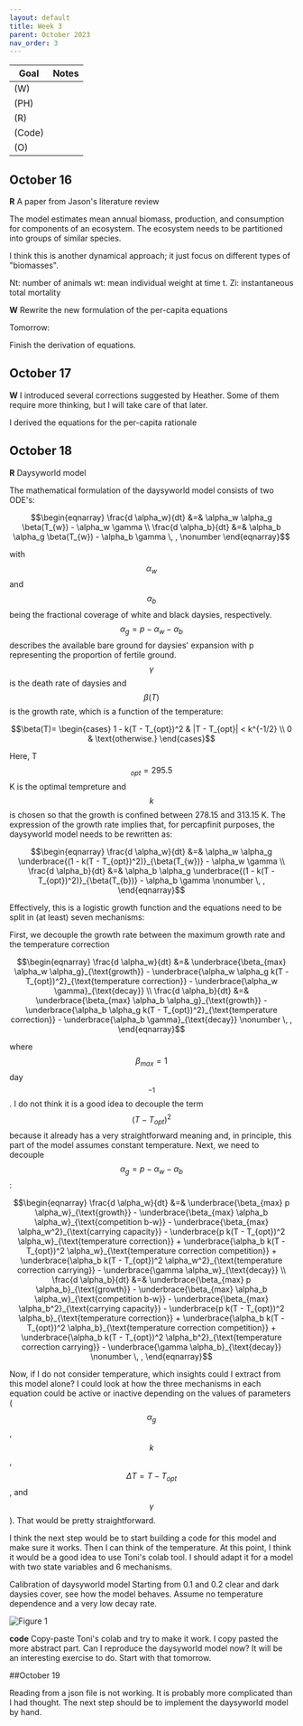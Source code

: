 ```yaml
---
layout: default
title: Week 3
parent: October 2023
nav_order: 3                                                                     
---
```



| Goal | Notes |
| ----------- | ----------- |
|(W)| |
|(PH)| |
|(R)| |
|(Code)| |
|(O)| |


## October 16

**R** A paper from Jason's literature review

The model estimates mean annual biomass, production, and consumption for components of an ecosystem.
The ecosystem needs to be partitioned into groups of similar species.

I think this is another dynamical approach; it just focus on different types of "biomasses".

Nt: number of animals
wt: mean individual weight at time t.
Zi: instantaneous total mortality

**W** Rewrite the new formulation of the per-capita equations

Tomorrow:

Finish the derivation of equations.


## October 17

**W**
I introduced several corrections suggested by Heather. Some of them require more thinking, but I will take care of that later.

I derived the equations for the per-capita rationale


## October 18

**R** Daysyworld model

The mathematical formulation of the daysyworld model consists of two ODE's:

$$\begin{eqnarray}
\frac{d \alpha_w}{dt} &=& \alpha_w \alpha_g \beta(T_{w}) - \alpha_w \gamma \\
\frac{d \alpha_b}{dt} &=& \alpha_b \alpha_g \beta(T_{w}) - \alpha_b \gamma \, , \nonumber
\end{eqnarray}$$

with $$\alpha_w$$ and $$\alpha_b$$ being the fractional coverage of white and black daysies, respectively. $$\alpha_g = p -\alpha_w - \alpha_b$$ describes the available bare ground for daysies' expansion with p representing the proportion of fertile ground.
$$\gamma$$ is the death rate of daysies and $$\beta(T)$$ is the growth rate, which is a function of the temperature:

$$\beta(T)= \begin{cases}
      1 - k(T - T_{opt})^2 & |T - T_{opt}| < k^{-1/2} \\
      0 & \text{otherwise.} 
   \end{cases}$$

Here, T$$_{opt}=295.5$$ K is the optimal tempreture and $$k$$ is chosen so that the growth is confined between 278.15 and 313.15 K. The expression of the growth rate implies that, for percapfinit purposes, the daysyworld model needs to be rewritten as:

$$\begin{eqnarray}
\frac{d \alpha_w}{dt} &=& \alpha_w \alpha_g \underbrace{(1 - k(T - T_{opt})^2)}_{\beta(T_{w})} - \alpha_w \gamma \\
\frac{d \alpha_b}{dt} &=& \alpha_b \alpha_g \underbrace{(1 - k(T - T_{opt})^2)}_{\beta(T_{b})} - \alpha_b \gamma \nonumber \, ,
\end{eqnarray}$$

Effectively, this is a logistic growth function and the equations need to be split in (at least) seven mechanisms:

First, we decouple the growth rate between the maximum growth rate and the temperature correction

$$\begin{eqnarray}
\frac{d \alpha_w}{dt} &=& \underbrace{\beta_{max} \alpha_w \alpha_g}_{\text{growth}} - \underbrace{\alpha_w \alpha_g k(T - T_{opt})^2}_{\text{temperature correction}} - \underbrace{\alpha_w \gamma}_{\text{decay}} \\
\frac{d \alpha_b}{dt} &=& \underbrace{\beta_{max} \alpha_b \alpha_g}_{\text{growth}} - \underbrace{\alpha_b \alpha_g k(T - T_{opt})^2}_{\text{temperature correction}} - \underbrace{\alpha_b \gamma}_{\text{decay}} \nonumber \, ,
\end{eqnarray}$$

where $$\beta_{max}= 1$$ day$$^{-1}$$. I do not think it is a good idea to decouple the term $$(T - T_{opt})^2$$ because it already has a very straightforward meaning and, in principle, this part of the model assumes constant temperature. Next, we need to decouple $$\alpha_g= p - \alpha_w - \alpha_b$$:

$$\begin{eqnarray}
\frac{d \alpha_w}{dt} &=& \underbrace{\beta_{max} p \alpha_w}_{\text{growth}} - \underbrace{\beta_{max} \alpha_b \alpha_w}_{\text{competition b-w}} - \underbrace{\beta_{max} \alpha_w^2}_{\text{carrying capacity}} - \underbrace{p k(T - T_{opt})^2 \alpha_w}_{\text{temperature correction}} + \underbrace{\alpha_b  k(T - T_{opt})^2 \alpha_w}_{\text{temperature correction competition}} + \underbrace{\alpha_b k(T - T_{opt})^2 \alpha_w^2}_{\text{temperature correction carrying}} - \underbrace{\gamma \alpha_w}_{\text{decay}} \\
\frac{d \alpha_b}{dt} &=& \underbrace{\beta_{max} p \alpha_b}_{\text{growth}} - \underbrace{\beta_{max} \alpha_b \alpha_w}_{\text{competition b-w}} - \underbrace{\beta_{max} \alpha_b^2}_{\text{carrying capacity}} - \underbrace{p k(T - T_{opt})^2 \alpha_b}_{\text{temperature correction}} + \underbrace{\alpha_b  k(T - T_{opt})^2 \alpha_b}_{\text{temperature correction competition}} + \underbrace{\alpha_b k(T - T_{opt})^2 \alpha_b^2}_{\text{temperature correction carrying}} - \underbrace{\gamma \alpha_b}_{\text{decay}} \nonumber \, ,
\end{eqnarray}$$


Now, if I do not consider temperature, which insights could I extract from this model alone? I could look at how the three mechanisms in each equation could be active or inactive depending on the values of parameters ($$\alpha_g$$, $$k$$, $$\Delta T = T - T_{opt}$$, and $$\gamma$$). That would be pretty straightforward.

I think the next step would be to start building a code for this model and make sure it works. Then I can think of the temperature. At this point, I think it would be a good idea to use Toni's colab tool. I should adapt it for a model with two state variables and 6 mechanisms.

Calibration of daysyworld model
Starting from 0.1 and 0.2 clear and dark daysies cover, see how the model behaves. Assume no temperature dependence and a very low decay rate.

![Figure 1](Daysyworld_1.png)  


**code** Copy-paste Toni's colab and try to make it work. I copy pasted the more abstract part. Can I reproduce the daysyworld model now? It will be an interesting exercise to do. Start with that tomorrow.

##October 19

Reading from a json file is not working. It is probably more complicated than I had thought.
The next step should be to implement the daysyworld model by hand.